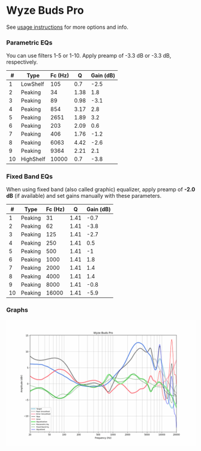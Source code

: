 # Wyze Buds Pro
See [usage instructions](https://github.com/jaakkopasanen/AutoEq#usage) for more options and info.

### Parametric EQs
You can use filters 1-5 or 1-10. Apply preamp of -3.3 dB or -3.3 dB, respectively.

|   # | Type      |   Fc (Hz) |    Q |   Gain (dB) |
|-----|-----------|-----------|------|-------------|
|   1 | LowShelf  |       105 | 0.7  |        -2.5 |
|   2 | Peaking   |        34 | 1.38 |         1.8 |
|   3 | Peaking   |        89 | 0.98 |        -3.1 |
|   4 | Peaking   |       854 | 3.17 |         2.8 |
|   5 | Peaking   |      2651 | 1.89 |         3.2 |
|   6 | Peaking   |       203 | 2.09 |         0.6 |
|   7 | Peaking   |       406 | 1.76 |        -1.2 |
|   8 | Peaking   |      6063 | 4.42 |        -2.6 |
|   9 | Peaking   |      9364 | 2.21 |         2.1 |
|  10 | HighShelf |     10000 | 0.7  |        -3.8 |

### Fixed Band EQs
When using fixed band (also called graphic) equalizer, apply preamp of **-2.0 dB** (if available) and set gains manually with these parameters.

|   # | Type    |   Fc (Hz) |    Q |   Gain (dB) |
|-----|---------|-----------|------|-------------|
|   1 | Peaking |        31 | 1.41 |        -0.7 |
|   2 | Peaking |        62 | 1.41 |        -3.8 |
|   3 | Peaking |       125 | 1.41 |        -2.7 |
|   4 | Peaking |       250 | 1.41 |         0.5 |
|   5 | Peaking |       500 | 1.41 |        -1   |
|   6 | Peaking |      1000 | 1.41 |         1.8 |
|   7 | Peaking |      2000 | 1.41 |         1.4 |
|   8 | Peaking |      4000 | 1.41 |         1.4 |
|   9 | Peaking |      8000 | 1.41 |        -0.8 |
|  10 | Peaking |     16000 | 1.41 |        -5.9 |

### Graphs
![](./Wyze%20Buds%20Pro.png)

